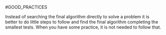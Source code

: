 #GOOD_PRACTICES 

Instead of searching the final algorithm directly to solve a problem it is better to do little steps to follow and find the final algorithm completing the smallest tests. When you have some practice, it is not needed to follow that.

